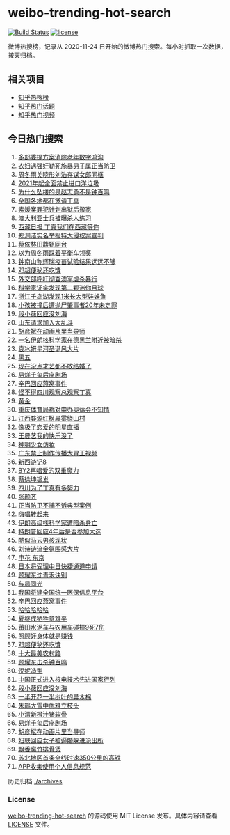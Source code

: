 # weibo-trending-hot-search

[![Build Status](https://github.com/justjavac/weibo-trending-hot-search/workflows/ci/badge.svg?branch=master)](https://github.com/justjavac/weibo-trending-hot-search/actions)
[![license](https://img.shields.io/github/license/justjavac/weibo-trending-hot-search)](https://github.com/justjavac/weibo-trending-hot-search/blob/master/LICENSE)

微博热搜榜，记录从 2020-11-24 日开始的微博热门搜索。每小时抓取一次数据，按天[归档](./archives)。

## 相关项目

- [知乎热搜榜](https://github.com/justjavac/zhihu-trending-top-search)
- [知乎热门话题](https://github.com/justjavac/zhihu-trending-hot-questions)
- [知乎热门视频](https://github.com/justjavac/zhihu-trending-hot-video)

## 今日热门搜索

<!-- BEGIN -->
<!-- 最后更新时间 Sat Nov 28 2020 07:12:06 GMT+0800 (CST) -->
1. [多部委提方案消除老年数字鸿沟](https://s.weibo.com//weibo?q=%23%E5%A4%9A%E9%83%A8%E5%A7%94%E6%8F%90%E6%96%B9%E6%A1%88%E6%B6%88%E9%99%A4%E8%80%81%E5%B9%B4%E6%95%B0%E5%AD%97%E9%B8%BF%E6%B2%9F%23&Refer=new_time)
1. [农妇遇强奸勒死施暴男子属正当防卫](https://s.weibo.com//weibo?q=%23%E5%86%9C%E5%A6%87%E9%81%87%E5%BC%BA%E5%A5%B8%E5%8B%92%E6%AD%BB%E6%96%BD%E6%9A%B4%E7%94%B7%E5%AD%90%E5%B1%9E%E6%AD%A3%E5%BD%93%E9%98%B2%E5%8D%AB%23&Refer=top)
1. [周冬雨关晓彤刘浩存谋女郎同框](https://s.weibo.com//weibo?q=%23%E5%91%A8%E5%86%AC%E9%9B%A8%E5%85%B3%E6%99%93%E5%BD%A4%E5%88%98%E6%B5%A9%E5%AD%98%E8%B0%8B%E5%A5%B3%E9%83%8E%E5%90%8C%E6%A1%86%23&Refer=top)
1. [2021年起全面禁止进口洋垃圾](https://s.weibo.com//weibo?q=%232021%E5%B9%B4%E8%B5%B7%E5%85%A8%E9%9D%A2%E7%A6%81%E6%AD%A2%E8%BF%9B%E5%8F%A3%E6%B4%8B%E5%9E%83%E5%9C%BE%23&Refer=top)
1. [为什么坠楼的是赵志勇不是钟百鸣](https://s.weibo.com//weibo?q=%23%E4%B8%BA%E4%BB%80%E4%B9%88%E5%9D%A0%E6%A5%BC%E7%9A%84%E6%98%AF%E8%B5%B5%E5%BF%97%E5%8B%87%E4%B8%8D%E6%98%AF%E9%92%9F%E7%99%BE%E9%B8%A3%23&Refer=top)
1. [全国各地都在邀请丁真](https://s.weibo.com//weibo?q=%23%E5%85%A8%E5%9B%BD%E5%90%84%E5%9C%B0%E9%83%BD%E5%9C%A8%E9%82%80%E8%AF%B7%E4%B8%81%E7%9C%9F%23&Refer=top)
1. [素媛案罪犯计划出狱后搬家](https://s.weibo.com//weibo?q=%E7%B4%A0%E5%AA%9B%E6%A1%88%E7%BD%AA%E7%8A%AF%E8%AE%A1%E5%88%92%E5%87%BA%E7%8B%B1%E5%90%8E%E6%90%AC%E5%AE%B6&Refer=top)
1. [澳大利亚士兵被曝杀人练习](https://s.weibo.com//weibo?q=%23%E6%BE%B3%E5%A4%A7%E5%88%A9%E4%BA%9A%E5%A3%AB%E5%85%B5%E8%A2%AB%E6%9B%9D%E6%9D%80%E4%BA%BA%E7%BB%83%E4%B9%A0%23&Refer=top)
1. [西藏日报 丁真我们在西藏等你](https://s.weibo.com//weibo?q=%E8%A5%BF%E8%97%8F%E6%97%A5%E6%8A%A5%20%E4%B8%81%E7%9C%9F%E6%88%91%E4%BB%AC%E5%9C%A8%E8%A5%BF%E8%97%8F%E7%AD%89%E4%BD%A0&Refer=top)
1. [郑渊洁实名举报特大侵权案宣判](https://s.weibo.com//weibo?q=%23%E9%83%91%E6%B8%8A%E6%B4%81%E5%AE%9E%E5%90%8D%E4%B8%BE%E6%8A%A5%E7%89%B9%E5%A4%A7%E4%BE%B5%E6%9D%83%E6%A1%88%E5%AE%A3%E5%88%A4%23&Refer=top)
1. [蔡依林田馥甄同台](https://s.weibo.com//weibo?q=%23%E8%94%A1%E4%BE%9D%E6%9E%97%E7%94%B0%E9%A6%A5%E7%94%84%E5%90%8C%E5%8F%B0%23&Refer=top)
1. [以为周冬雨踩着平衡车领奖](https://s.weibo.com//weibo?q=%23%E4%BB%A5%E4%B8%BA%E5%91%A8%E5%86%AC%E9%9B%A8%E8%B8%A9%E7%9D%80%E5%B9%B3%E8%A1%A1%E8%BD%A6%E9%A2%86%E5%A5%96%23&Refer=top)
1. [钟南山称辉瑞疫苗试验结果远远不够](https://s.weibo.com//weibo?q=%23%E9%92%9F%E5%8D%97%E5%B1%B1%E7%A7%B0%E8%BE%89%E7%91%9E%E7%96%AB%E8%8B%97%E8%AF%95%E9%AA%8C%E7%BB%93%E6%9E%9C%E8%BF%9C%E8%BF%9C%E4%B8%8D%E5%A4%9F%23&Refer=top)
1. [邓超便秘还吃馕](https://s.weibo.com//weibo?q=%E9%82%93%E8%B6%85%E4%BE%BF%E7%A7%98%E8%BF%98%E5%90%83%E9%A6%95&Refer=top)
1. [外交部呼吁彻查澳军虐杀暴行](https://s.weibo.com//weibo?q=%E5%A4%96%E4%BA%A4%E9%83%A8%E5%91%BC%E5%90%81%E5%BD%BB%E6%9F%A5%E6%BE%B3%E5%86%9B%E8%99%90%E6%9D%80%E6%9A%B4%E8%A1%8C&Refer=top)
1. [科学家证实发现第二颗迷你月球](https://s.weibo.com//weibo?q=%23%E7%A7%91%E5%AD%A6%E5%AE%B6%E8%AF%81%E5%AE%9E%E5%8F%91%E7%8E%B0%E7%AC%AC%E4%BA%8C%E9%A2%97%E8%BF%B7%E4%BD%A0%E6%9C%88%E7%90%83%23&Refer=top)
1. [浙江千岛湖发现1米长大型娃娃鱼](https://s.weibo.com//weibo?q=%E6%B5%99%E6%B1%9F%E5%8D%83%E5%B2%9B%E6%B9%96%E5%8F%91%E7%8E%B01%E7%B1%B3%E9%95%BF%E5%A4%A7%E5%9E%8B%E5%A8%83%E5%A8%83%E9%B1%BC&Refer=top)
1. [小孩被撞后遭抛尸肇事者20年未定罪](https://s.weibo.com//weibo?q=%23%E5%B0%8F%E5%AD%A9%E8%A2%AB%E6%92%9E%E5%90%8E%E9%81%AD%E6%8A%9B%E5%B0%B8%E8%82%87%E4%BA%8B%E8%80%8520%E5%B9%B4%E6%9C%AA%E5%AE%9A%E7%BD%AA%23&Refer=top)
1. [段小薇回应没刘海](https://s.weibo.com//weibo?q=%E6%AE%B5%E5%B0%8F%E8%96%87%E5%9B%9E%E5%BA%94%E6%B2%A1%E5%88%98%E6%B5%B7&Refer=top)
1. [山东请求加入大乱斗](https://s.weibo.com//weibo?q=%23%E5%B1%B1%E4%B8%9C%E8%AF%B7%E6%B1%82%E5%8A%A0%E5%85%A5%E5%A4%A7%E4%B9%B1%E6%96%97%23&Refer=top)
1. [胡彦斌在动画片里当导师](https://s.weibo.com//weibo?q=%23%E8%83%A1%E5%BD%A6%E6%96%8C%E5%9C%A8%E5%8A%A8%E7%94%BB%E7%89%87%E9%87%8C%E5%BD%93%E5%AF%BC%E5%B8%88%23&Refer=top)
1. [一名伊朗核科学家在德黑兰附近被暗杀](https://s.weibo.com//weibo?q=%23%E4%B8%80%E5%90%8D%E4%BC%8A%E6%9C%97%E6%A0%B8%E7%A7%91%E5%AD%A6%E5%AE%B6%E5%9C%A8%E5%BE%B7%E9%BB%91%E5%85%B0%E9%99%84%E8%BF%91%E8%A2%AB%E6%9A%97%E6%9D%80%23&Refer=top)
1. [袁冰妍星河圣诞风大片](https://s.weibo.com//weibo?q=%23%E8%A2%81%E5%86%B0%E5%A6%8D%E6%98%9F%E6%B2%B3%E5%9C%A3%E8%AF%9E%E9%A3%8E%E5%A4%A7%E7%89%87%23&Refer=top)
1. [黑五](https://s.weibo.com//weibo?q=%E9%BB%91%E4%BA%94&Refer=top)
1. [现在没点才艺都不敢结婚了](https://s.weibo.com//weibo?q=%23%E7%8E%B0%E5%9C%A8%E6%B2%A1%E7%82%B9%E6%89%8D%E8%89%BA%E9%83%BD%E4%B8%8D%E6%95%A2%E7%BB%93%E5%A9%9A%E4%BA%86%23&Refer=top)
1. [易烊千玺后座剧场](https://s.weibo.com//weibo?q=%23%E6%98%93%E7%83%8A%E5%8D%83%E7%8E%BA%E5%90%8E%E5%BA%A7%E5%89%A7%E5%9C%BA%23&Refer=top)
1. [辛巴回应燕窝事件](https://s.weibo.com//weibo?q=%23%E8%BE%9B%E5%B7%B4%E5%9B%9E%E5%BA%94%E7%87%95%E7%AA%9D%E4%BA%8B%E4%BB%B6%23&Refer=top)
1. [怪不得四川观察总观察丁真](https://s.weibo.com//weibo?q=%23%E6%80%AA%E4%B8%8D%E5%BE%97%E5%9B%9B%E5%B7%9D%E8%A7%82%E5%AF%9F%E6%80%BB%E8%A7%82%E5%AF%9F%E4%B8%81%E7%9C%9F%23&Refer=top)
1. [黄金](https://s.weibo.com//weibo?q=%E9%BB%84%E9%87%91&Refer=top)
1. [重庆体育局称对申办奥运会不知情](https://s.weibo.com//weibo?q=%23%E9%87%8D%E5%BA%86%E4%BD%93%E8%82%B2%E5%B1%80%E7%A7%B0%E5%AF%B9%E7%94%B3%E5%8A%9E%E5%A5%A5%E8%BF%90%E4%BC%9A%E4%B8%8D%E7%9F%A5%E6%83%85%23&Refer=top)
1. [江西婺源红枫晨雾绕山村](https://s.weibo.com//weibo?q=%23%E6%B1%9F%E8%A5%BF%E5%A9%BA%E6%BA%90%E7%BA%A2%E6%9E%AB%E6%99%A8%E9%9B%BE%E7%BB%95%E5%B1%B1%E6%9D%91%23&Refer=top)
1. [像极了恋爱的明星直播](https://s.weibo.com//weibo?q=%23%E5%83%8F%E6%9E%81%E4%BA%86%E6%81%8B%E7%88%B1%E7%9A%84%E6%98%8E%E6%98%9F%E7%9B%B4%E6%92%AD%23&Refer=top)
1. [王晨艺我的快乐没了](https://s.weibo.com//weibo?q=%23%E7%8E%8B%E6%99%A8%E8%89%BA%E6%88%91%E7%9A%84%E5%BF%AB%E4%B9%90%E6%B2%A1%E4%BA%86%23&Refer=top)
1. [神明少女仿妆](https://s.weibo.com//weibo?q=%23%E7%A5%9E%E6%98%8E%E5%B0%91%E5%A5%B3%E4%BB%BF%E5%A6%86%23&Refer=top)
1. [广东禁止制作传播大胃王视频](https://s.weibo.com//weibo?q=%23%E5%B9%BF%E4%B8%9C%E7%A6%81%E6%AD%A2%E5%88%B6%E4%BD%9C%E4%BC%A0%E6%92%AD%E5%A4%A7%E8%83%83%E7%8E%8B%E8%A7%86%E9%A2%91%23&Refer=top)
1. [新西游记8](https://s.weibo.com//weibo?q=%E6%96%B0%E8%A5%BF%E6%B8%B8%E8%AE%B08&Refer=top)
1. [BY2再唱爱的双重魔力](https://s.weibo.com//weibo?q=%23BY2%E5%86%8D%E5%94%B1%E7%88%B1%E7%9A%84%E5%8F%8C%E9%87%8D%E9%AD%94%E5%8A%9B%23&Refer=top)
1. [蔡徐坤银发](https://s.weibo.com//weibo?q=%23%E8%94%A1%E5%BE%90%E5%9D%A4%E9%93%B6%E5%8F%91%23&Refer=top)
1. [四川为了丁真有多努力](https://s.weibo.com//weibo?q=%23%E5%9B%9B%E5%B7%9D%E4%B8%BA%E4%BA%86%E4%B8%81%E7%9C%9F%E6%9C%89%E5%A4%9A%E5%8A%AA%E5%8A%9B%23&Refer=top)
1. [张颜齐](https://s.weibo.com//weibo?q=%E5%BC%A0%E9%A2%9C%E9%BD%90&Refer=top)
1. [正当防卫不捕不诉典型案例](https://s.weibo.com//weibo?q=%23%E6%AD%A3%E5%BD%93%E9%98%B2%E5%8D%AB%E4%B8%8D%E6%8D%95%E4%B8%8D%E8%AF%89%E5%85%B8%E5%9E%8B%E6%A1%88%E4%BE%8B%23&Refer=top)
1. [嗨唱转起来](https://s.weibo.com//weibo?q=%E5%97%A8%E5%94%B1%E8%BD%AC%E8%B5%B7%E6%9D%A5&Refer=top)
1. [伊朗高级核科学家遭暗杀身亡](https://s.weibo.com//weibo?q=%23%E4%BC%8A%E6%9C%97%E9%AB%98%E7%BA%A7%E6%A0%B8%E7%A7%91%E5%AD%A6%E5%AE%B6%E9%81%AD%E6%9A%97%E6%9D%80%E8%BA%AB%E4%BA%A1%23&Refer=top)
1. [特朗普回应4年后是否参加大选](https://s.weibo.com//weibo?q=%E7%89%B9%E6%9C%97%E6%99%AE%E5%9B%9E%E5%BA%944%E5%B9%B4%E5%90%8E%E6%98%AF%E5%90%A6%E5%8F%82%E5%8A%A0%E5%A4%A7%E9%80%89&Refer=top)
1. [酷似马云男孩现状](https://s.weibo.com//weibo?q=%23%E9%85%B7%E4%BC%BC%E9%A9%AC%E4%BA%91%E7%94%B7%E5%AD%A9%E7%8E%B0%E7%8A%B6%23&Refer=top)
1. [刘诗诗流金氛围感大片](https://s.weibo.com//weibo?q=%23%E5%88%98%E8%AF%97%E8%AF%97%E6%B5%81%E9%87%91%E6%B0%9B%E5%9B%B4%E6%84%9F%E5%A4%A7%E7%89%87%23&Refer=top)
1. [申花 东京](https://s.weibo.com//weibo?q=%E7%94%B3%E8%8A%B1%20%E4%B8%9C%E4%BA%AC&Refer=top)
1. [日本将受理中日快捷通道申请](https://s.weibo.com//weibo?q=%23%E6%97%A5%E6%9C%AC%E5%B0%86%E5%8F%97%E7%90%86%E4%B8%AD%E6%97%A5%E5%BF%AB%E6%8D%B7%E9%80%9A%E9%81%93%E7%94%B3%E8%AF%B7%23&Refer=top)
1. [顾耀东沈青禾诀别](https://s.weibo.com//weibo?q=%23%E9%A1%BE%E8%80%80%E4%B8%9C%E6%B2%88%E9%9D%92%E7%A6%BE%E8%AF%80%E5%88%AB%23&Refer=top)
1. [与晨同光](https://s.weibo.com//weibo?q=%E4%B8%8E%E6%99%A8%E5%90%8C%E5%85%89&Refer=top)
1. [我国将建全国统一医保信息平台](https://s.weibo.com//weibo?q=%23%E6%88%91%E5%9B%BD%E5%B0%86%E5%BB%BA%E5%85%A8%E5%9B%BD%E7%BB%9F%E4%B8%80%E5%8C%BB%E4%BF%9D%E4%BF%A1%E6%81%AF%E5%B9%B3%E5%8F%B0%23&Refer=new_time)
1. [辛巴回应燕窝事件](https://s.weibo.com//weibo?q=%E8%BE%9B%E5%B7%B4%E5%9B%9E%E5%BA%94%E7%87%95%E7%AA%9D%E4%BA%8B%E4%BB%B6&Refer=top)
1. [哈哈哈哈哈](https://s.weibo.com//weibo?q=%E5%93%88%E5%93%88%E5%93%88%E5%93%88%E5%93%88&Refer=top)
1. [夏继成牺牲意难平](https://s.weibo.com//weibo?q=%23%E5%A4%8F%E7%BB%A7%E6%88%90%E7%89%BA%E7%89%B2%E6%84%8F%E9%9A%BE%E5%B9%B3%23&Refer=top)
1. [莆田水泥车与农用车碰撞9死7伤](https://s.weibo.com//weibo?q=%23%E8%8E%86%E7%94%B0%E6%B0%B4%E6%B3%A5%E8%BD%A6%E4%B8%8E%E5%86%9C%E7%94%A8%E8%BD%A6%E7%A2%B0%E6%92%9E9%E6%AD%BB7%E4%BC%A4%23&Refer=top)
1. [照顾好身体就是赚钱](https://s.weibo.com//weibo?q=%23%E7%85%A7%E9%A1%BE%E5%A5%BD%E8%BA%AB%E4%BD%93%E5%B0%B1%E6%98%AF%E8%B5%9A%E9%92%B1%23&Refer=top)
1. [邓超便秘还吃馕](https://s.weibo.com//weibo?q=%23%E9%82%93%E8%B6%85%E4%BE%BF%E7%A7%98%E8%BF%98%E5%90%83%E9%A6%95%23&Refer=top)
1. [十大最美农村路](https://s.weibo.com//weibo?q=%23%E5%8D%81%E5%A4%A7%E6%9C%80%E7%BE%8E%E5%86%9C%E6%9D%91%E8%B7%AF%23&Refer=new_time)
1. [顾耀东击杀钟百鸣](https://s.weibo.com//weibo?q=%23%E9%A1%BE%E8%80%80%E4%B8%9C%E5%87%BB%E6%9D%80%E9%92%9F%E7%99%BE%E9%B8%A3%23&Refer=top)
1. [倪妮造型](https://s.weibo.com//weibo?q=%23%E5%80%AA%E5%A6%AE%E9%80%A0%E5%9E%8B%23&Refer=top)
1. [中国正式进入核电技术先进国家行列](https://s.weibo.com//weibo?q=%23%E4%B8%AD%E5%9B%BD%E6%AD%A3%E5%BC%8F%E8%BF%9B%E5%85%A5%E6%A0%B8%E7%94%B5%E6%8A%80%E6%9C%AF%E5%85%88%E8%BF%9B%E5%9B%BD%E5%AE%B6%E8%A1%8C%E5%88%97%23&Refer=new_time)
1. [段小薇回应没刘海](https://s.weibo.com//weibo?q=%23%E6%AE%B5%E5%B0%8F%E8%96%87%E5%9B%9E%E5%BA%94%E6%B2%A1%E5%88%98%E6%B5%B7%23&Refer=top)
1. [一半开花一半树叶的异木棉](https://s.weibo.com//weibo?q=%23%E4%B8%80%E5%8D%8A%E5%BC%80%E8%8A%B1%E4%B8%80%E5%8D%8A%E6%A0%91%E5%8F%B6%E7%9A%84%E5%BC%82%E6%9C%A8%E6%A3%89%23&Refer=top)
1. [朱鹮大雪中优雅立枝头](https://s.weibo.com//weibo?q=%23%E6%9C%B1%E9%B9%AE%E5%A4%A7%E9%9B%AA%E4%B8%AD%E4%BC%98%E9%9B%85%E7%AB%8B%E6%9E%9D%E5%A4%B4%23&Refer=top)
1. [小清新橙汁猪软骨](https://s.weibo.com//weibo?q=%23%E5%B0%8F%E6%B8%85%E6%96%B0%E6%A9%99%E6%B1%81%E7%8C%AA%E8%BD%AF%E9%AA%A8%23&Refer=top)
1. [易烊千玺后座剧场](https://s.weibo.com//weibo?q=%E6%98%93%E7%83%8A%E5%8D%83%E7%8E%BA%E5%90%8E%E5%BA%A7%E5%89%A7%E5%9C%BA&Refer=top)
1. [胡彦斌在动画片里当导师](https://s.weibo.com//weibo?q=%E8%83%A1%E5%BD%A6%E6%96%8C%E5%9C%A8%E5%8A%A8%E7%94%BB%E7%89%87%E9%87%8C%E5%BD%93%E5%AF%BC%E5%B8%88&Refer=top)
1. [妇联回应女子被逼婚躲进派出所](https://s.weibo.com//weibo?q=%23%E5%A6%87%E8%81%94%E5%9B%9E%E5%BA%94%E5%A5%B3%E5%AD%90%E8%A2%AB%E9%80%BC%E5%A9%9A%E8%BA%B2%E8%BF%9B%E6%B4%BE%E5%87%BA%E6%89%80%23&Refer=top)
1. [飘香腐竹排骨煲](https://s.weibo.com//weibo?q=%23%E9%A3%98%E9%A6%99%E8%85%90%E7%AB%B9%E6%8E%92%E9%AA%A8%E7%85%B2%23&Refer=top)
1. [苏北地区首条全线时速350公里的高铁](https://s.weibo.com//weibo?q=%23%E8%8B%8F%E5%8C%97%E5%9C%B0%E5%8C%BA%E9%A6%96%E6%9D%A1%E5%85%A8%E7%BA%BF%E6%97%B6%E9%80%9F350%E5%85%AC%E9%87%8C%E7%9A%84%E9%AB%98%E9%93%81%23&Refer=top)
1. [APP收集使用个人信息规范](https://s.weibo.com//weibo?q=%23APP%E6%94%B6%E9%9B%86%E4%BD%BF%E7%94%A8%E4%B8%AA%E4%BA%BA%E4%BF%A1%E6%81%AF%E8%A7%84%E8%8C%83%23&Refer=top)
<!-- END -->

历史归档 [./archives](./archives)

### License

[weibo-trending-hot-search](https://github.com/justjavac/weibo-trending-hot-search) 的源码使用 MIT License 发布。具体内容请查看 [LICENSE](./LICENSE) 文件。
